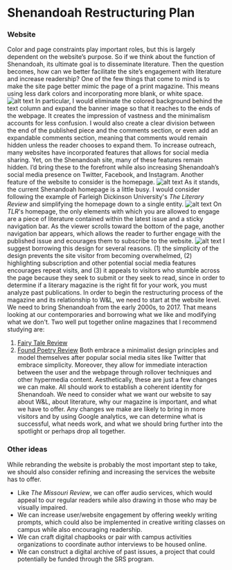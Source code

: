 # Shenandoah Restructuring Plan
### Website
Color and page constraints play important roles, but this is largely dependent on the website’s purpose. So if we think about the function of Shenandoah, its ultimate goal is to disseminate literature. Then the question becomes, how can we better facilitate the site’s engagement with literature and increase readership?
One of the few things that come to mind is to make the site page better mimic the page of a print magazine. This means using less dark colors and incorporating more blank, or white space.
![alt text](https://github.com/wludh/ugfellows/blob/master/hernandez/Screen%20Shot%202017-03-13%20at%208.36.39%20PM.png "Screenshot #1")
In particular, I would eliminate the colored background behind the text column and expand the banner image so that it reaches to the ends of the webpage. It creates the impression of vastness and the minimalism accounts for less confusion.
I would also create a clear division between the end of the published piece and the comments section, or even add an expandable comments section, meaning that comments would remain hidden unless the reader chooses to expand them. To increase outreach, many websites have incorporated features that allows for social media sharing. Yet, on the Shenandoah site, many of these features remain hidden. I’d bring these to the forefront while also increasing Shenandoah’s social media presence on Twitter, Facebook, and Instagram.
Another feature of the website to consider is the homepage.
![alt text](https://github.com/wludh/ugfellows/blob/master/hernandez/Screen%20Shot%202017-03-13%20at%208.58.40%20PM.png "Screenshot #2")
As it stands, the current Shenandoah homepage is a little busy. I would consider following the example of Farleigh Dickinson University's *The Literary Review* and simplifying the homepage down to a single entity.
![alt text](https://github.com/wludh/ugfellows/blob/master/hernandez/Screen%20Shot%202017-03-13%20at%208.58.12%20PM.png "Screenshot #3")
On *TLR*'s homepage, the only elements with which you are allowed to engage are a piece of literature contained within the latest issue and a sticky navigation bar. As the viewer scrolls toward the bottom of the page, another navigation bar appears, which allows the reader to further engage with the published issue and ecourages them to subscribe to the website.
![alt text](https://github.com/wludh/ugfellows/blob/master/hernandez/Screen%20Shot%202017-03-13%20at%209.06.00%20PM.png "Screenshot #4")
I suggest borrowing this design for several reasons. (1) the simplicity of the design prevents the site visitor from becoming overwhelmed, (2) highlighting subscription and other potential social media features encourages repeat visits, and (3) it appeals to visitors who stumble across the page because they seek to submit or they seek to read, since in order to determine if a literary magazine is the right fit for your work, you must analyze past publications.
In order to begin the restructuring process of the magazine and its relationship to W&L, we need to start at the website level. We need to bring Shenandoah from the early 2000s, to 2017. That means looking at our contemporaries and borrowing what we like and modifying what we don't. Two well put together online magazines that I recommend studying are:
1. [Fairy Tale Review](https://fairytalereview.com/ "FTR")
2. [Found Poetry Review](http://www.foundpoetryreview.com/ "FPR")
Both embrace a minimalist design principles and model themselves after popular social media sites like Twitter that embrace simplicity. Moreover, they allow for immediate interaction between the user and the webpage through rollover techniques and other hypermedia content.
Aesthetically, these are just a few changes we can make. All should work to establish a coherent identity for Shenandoah. We need to consider what we want our website to say about W&L, about literature, why our magazine is important, and what we have to offer. Any changes we make are likely to bring in more visitors and by using Google analytics, we can determine what is successful, what needs work, and what we should bring further into the spotlight or perhaps drop all together.

### Other ideas
While rebranding the website is probably the most important step to take, we should also consider refining and increasing the services the website has to offer.
+ Like *The Missouri Review*, we can offer audio services, which would appeal to our regular readers while also drawing in those who may be visually impaired.
+ We can increase user/website engagement by offering weekly writing prompts, which could also be implemented in creative writing classes on campus while also encouraging readership.
+ We can craft digital chapbooks or pair with campus activities organizations to coordinate author interviews to be housed online.
+ We can construct a digital archive of past issues, a project that could potentially be funded through the SRS program.
